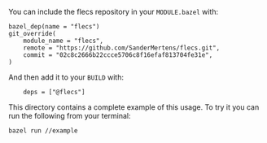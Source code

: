 You can include the flecs repository in your `MODULE.bazel` with:

```bazel
bazel_dep(name = "flecs")
git_override(
    module_name = "flecs",
    remote = "https://github.com/SanderMertens/flecs.git",
    commit = "02c8c2666b22ccce5706c8f16efaf813704fe31e",
)
```

And then add it to your `BUILD` with:

```bazel
    deps = ["@flecs"]
```

This directory contains a complete example of this usage. To try it you can run the following from your terminal:

```
bazel run //example
```
